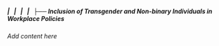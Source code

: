 ##### |   |   |   |   ├── Inclusion of Transgender and Non-binary Individuals in Workplace Policies

*Add content here*